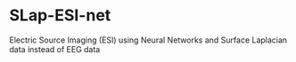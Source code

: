 # SLap-ESI-net
 Electric Source Imaging (ESI) using Neural Networks and Surface Laplacian data instead of EEG data
